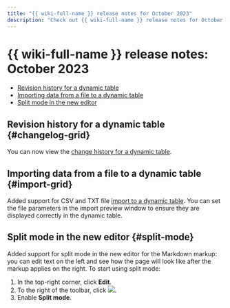 ```yaml
---
title: "{{ wiki-full-name }} release notes for October 2023"
description: "Check out {{ wiki-full-name }} release notes for October 2023."
---
```


# {{ wiki-full-name }} release notes: October 2023

* [Revision history for a dynamic table](#changelog-grid)
* [Importing data from a file to a dynamic table](#import-grid)
* [Split mode in the new editor](#split-mode)

## Revision history for a dynamic table {#changelog-grid}

You can now view the [change history for a dynamic table](../history.md#grid).

## Importing data from a file to a dynamic table {#import-grid}

Added support for CSV and TXT file [import to a dynamic table](../import-page.md#dynamic-table). You can set the file parameters in the import preview window to ensure they are displayed correctly in the dynamic table.

## Split mode in the new editor {#split-mode}

Added support for split mode in the new editor for the Markdown markup: you can edit text on the left and see how the page will look like after the markup applies on the right. To start using split mode:

1. In the top-right corner, click **Edit**.
1. To the right of the toolbar, click ![](../../_assets/wiki/svg/wysiwyg/show.svg).
1. Enable **Split mode**.